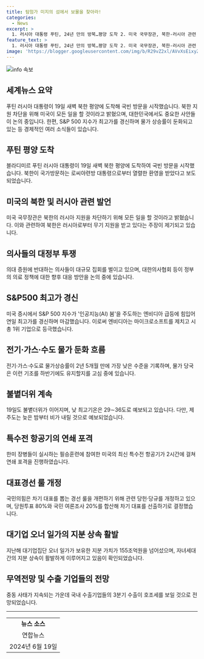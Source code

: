 ```yaml
---
title: 탐험가 미지의 섬에서 보물을 찾아라!
categories:
  - News
excerpt: >
  1. 러시아 대통령 푸틴, 24년 만의 방북…평양 도착 2. 미국 국무장관, 북한-러시아 관련 모든 일을 할 것 3. 대한의사협회, 대정부 투쟁 논의…범의료계 대책위 출범 4. S&P500 연일 최고가 경신…엔비디아, MS 제치고 시총 1위 5. 전기·가스·수도 물가 둔화 흐름 지속 6. 전국 불볕더위 계속…낮 최고 29∼36도 7. AC-130J 고스트라이더 2시간 연속 포격 이어져 8. 국민의힘, 대표경선 민심 20% 반영 룰 개정 마무리 9. 대기업 오너일가 지분가치 155조원 넘어설 것 10. 무협 3분기 수출 청신호…선박·반도체 호조 기대
feature_text: >
  1. 러시아 대통령 푸틴, 24년 만의 방북…평양 도착 2. 미국 국무장관, 북한-러시아 관련 모든 일을 할 것 3. 대한의사협회, 대정부 투쟁 논의…범의료계 대책위 출범 4. S&P500 연일 최고가 경신…엔비디아, MS 제치고 시총 1위 5. 전기·가스·수도 물가 둔화 흐름 지속 6. 전국 불볕더위 계속…낮 최고 29∼36도 7. AC-130J 고스트라이더 2시간 연속 포격 이어져 8. 국민의힘, 대표경선 민심 20% 반영 룰 개정 마무리 9. 대기업 오너일가 지분가치 155조원 넘어설 것 10. 무협 3분기 수출 청신호…선박·반도체 호조 기대
image: 'https://blogger.googleusercontent.com/img/b/R29vZ2xl/AVvXsEixyZcFfHzMRdzZMjFBmAUKJYCLCGyLL1o632UiGVXcaFdKo_bkvkuCioo0uUKlGfBVcT3P84aROyZIXSBEx3Aw5nCQ3pTgDom1WDC4m8eifvWiAmWEEVb4x6G_l8C0QH225ldMjyaFvpxGEBGNO37VmDTDMHGhJPq73UglMfDca1-0aw/s1600/blogspot.png'
---
```


<p><img src="https://blogger.googleusercontent.com/img/b/R29vZ2xl/AVvXsEixyZcFfHzMRdzZMjFBmAUKJYCLCGyLL1o632UiGVXcaFdKo_bkvkuCioo0uUKlGfBVcT3P84aROyZIXSBEx3Aw5nCQ3pTgDom1WDC4m8eifvWiAmWEEVb4x6G_l8C0QH225ldMjyaFvpxGEBGNO37VmDTDMHGhJPq73UglMfDca1-0aw/s1600/blogspot.png" alt="info 속보" /></p>

<h2 data-ke-size="size26">세계뉴스 요약</h2>

<p data-ke-size="size16">푸틴 러시아 대통령이 19일 새벽 북한 평양에 도착해 국빈 방문을 시작했습니다. 북한 지원 차단을 위해 미국이 모든 일을 할 것이라고 밝혔으며, 대한민국에서도 중요한 사안들이 논의 중입니다. 한편, S&P 500 지수가 최고가를 경신하며 물가 상승률이 둔화되고 있는 등 경제적인 여러 소식들이 있습니다.</p>

<h2 data-ke-size="size24">푸틴 평양 도착</h2>

<p data-ke-size="size16">블라디미르 푸틴 러시아 대통령이 19일 새벽 북한 평양에 도착하여 국빈 방문을 시작했습니다. 북한이 국가방문하는 로씨야련방 대통령으로부터 열렬한 환영을 받았다고 보도되었습니다.</p>

<h2 data-ke-size="size24">미국의 북한 및 러시아 관련 발언</h2>

<p data-ke-size="size16">미국 국무장관은 북한의 러시아 지원을 차단하기 위해 모든 일을 할 것이라고 밝혔습니다. 이와 관련하여 북한은 러시아로부터 무기 지원을 받고 있다는 주장이 제기되고 있습니다.</p>

<h2 data-ke-size="size24">의사들의 대정부 투쟁</h2>

<p data-ke-size="size16">의대 증원에 반대하는 의사들이 대규모 집회를 벌이고 있으며, 대한의사협회 등이 정부의 의료 정책에 대한 향후 대응 방안을 논의 중에 있습니다.</p>

<h2 data-ke-size="size24">S&P500 최고가 경신</h2>

<p data-ke-size="size16">미국 증시에서 S&P 500 지수가 '인공지능(AI) 붐'을 주도하는 엔비디아 급등에 힘입어 연일 최고가를 경신하며 마감했습니다. 이로써 엔비디아는 마이크로소프트를 제치고 시총 1위 기업으로 등극했습니다.</p>

<h2 data-ke-size="size24">전기·가스·수도 물가 둔화 흐름</h2>

<p data-ke-size="size16">전기·가스·수도료 물가상승률이 2년 5개월 만에 가장 낮은 수준을 기록하며, 물가 당국은 이런 기조를 하반기에도 유지할지를 고심 중에 있습니다.</p>

<h2 data-ke-size="size24">불볕더위 계속</h2>

<p data-ke-size="size16">19일도 불볕더위가 이어지며, 낮 최고기온은 29∼36도로 예보되고 있습니다. 다만, 제주도는 늦은 밤부터 비가 내릴 것으로 예보되었습니다.</p>

<h2 data-ke-size="size24">특수전 항공기의 연쇄 포격</h2>

<p data-ke-size="size16">한미 장병들이 실시하는 필승훈련에 참여한 미국의 최신 특수전 항공기가 2시간에 걸쳐 연쇄 포격을 진행하였습니다.</p>

<h2 data-ke-size="size24">대표경선 룰 개정</h2>

<p data-ke-size="size16">국민의힘은 차기 대표를 뽑는 경선 룰을 개편하기 위해 관련 당헌·당규를 개정하고 있으며, 당원투표 80%와 국민 여론조사 20%를 합산해 차기 대표를 선출하기로 결정했습니다.</p>

<h2 data-ke-size="size24">대기업 오너 일가의 지분 상속 활발</h2>

<p data-ke-size="size16">지난해 대기업집단 오너 일가가 보유한 지분 가치가 155조억원을 넘어섰으며, 자녀세대 간의 지분 상속이 활발하게 이루어지고 있음이 확인되었습니다.</p>

<h2 data-ke-size="size24">무역전망 및 수출 기업들의 전망</h2>

<p data-ke-size="size16">중동 사태가 지속되는 가운데 국내 수출기업들의 3분기 수출이 호조세를 보일 것으로 전망되었습니다. </p>

<hr>

<table>
  <tr>
    <td style="text-align: center; height: 17px;"><b>뉴스 소스</b></td>
  </tr>
  <tr>
    <td style="text-align: center; height: 17px;">연합뉴스</td>
  </tr>
  <tr>
    <td style="text-align: center; height: 17px;">2024년 6월 19일</td>
  </tr>
</table>

